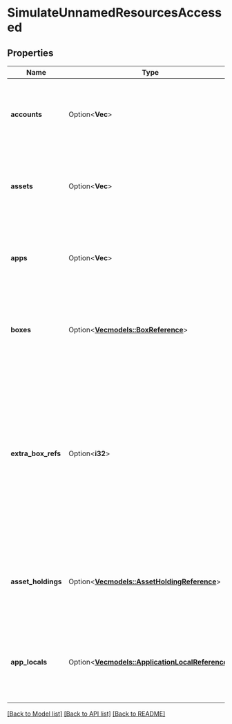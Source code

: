 # SimulateUnnamedResourcesAccessed

## Properties

Name | Type | Description | Notes
------------ | ------------- | ------------- | -------------
**accounts** | Option<**Vec<String>**> | The unnamed accounts that were referenced. The order of this array is arbitrary. | [optional]
**assets** | Option<**Vec<i32>**> | The unnamed assets that were referenced. The order of this array is arbitrary. | [optional]
**apps** | Option<**Vec<i32>**> | The unnamed applications that were referenced. The order of this array is arbitrary. | [optional]
**boxes** | Option<[**Vec<models::BoxReference>**](BoxReference.md)> | The unnamed boxes that were referenced. The order of this array is arbitrary. | [optional]
**extra_box_refs** | Option<**i32**> | The number of extra box references used to increase the IO budget. This is in addition to the references defined in the input transaction group and any referenced to unnamed boxes. | [optional]
**asset_holdings** | Option<[**Vec<models::AssetHoldingReference>**](AssetHoldingReference.md)> | The unnamed asset holdings that were referenced. The order of this array is arbitrary. | [optional]
**app_locals** | Option<[**Vec<models::ApplicationLocalReference>**](ApplicationLocalReference.md)> | The unnamed application local states that were referenced. The order of this array is arbitrary. | [optional]

[[Back to Model list]](../README.md#documentation-for-models) [[Back to API list]](../README.md#documentation-for-api-endpoints) [[Back to README]](../README.md)


